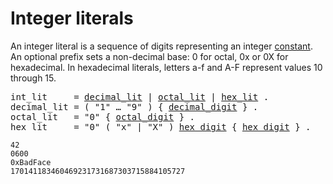 # Integer literals

An integer literal is a sequence of digits representing an integer [constant](/Constants/). An optional prefix sets a non-decimal base: 0 for octal, 0x or 0X for hexadecimal. In hexadecimal literals, letters a-f and A-F represent values 10 through 15.

<pre>
<a id="int_lit">int_lit</a>     = <a href="#decimal_lit">decimal_lit</a> | <a href="#octal_lit">octal_lit</a> | <a href="#hex_lit">hex_lit</a> .
<a id="decimal_lit">decimal_lit</a> = ( "1" … "9" ) { <a href="/Source%20code%20representation/letters_and_digits.html#decimal_digit">decimal_digit</a> } .
<a id="octal_lit">octal_lit</a>   = "0" { <a href="/Source%20code%20representation/letters_and_digits.html#octal_digit">octal_digit</a> } .
<a id="hex_lit">hex_lit</a>     = "0" ( "x" | "X" ) <a href="/Source%20code%20representation/letters_and_digits.html#hex_digit">hex_digit</a> { <a href="/Source%20code%20representation/letters_and_digits.html#hex_digit">hex_digit</a> } .
</pre>

```
42
0600
0xBadFace
170141183460469231731687303715884105727
```